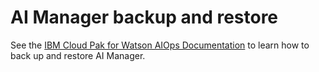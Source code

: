 # AI Manager backup and restore
See the [IBM Cloud Pak for Watson AIOps Documentation](https://www.ibm.com/docs/en/cloud-paks/cloud-pak-watson-aiops/3.6.0?topic=manager-installing-backup-restore-tools-online) to learn how to back up and restore AI Manager.

